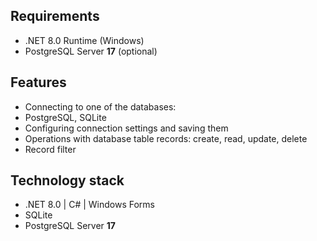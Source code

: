 ## Requirements

- .NET 8.0 Runtime (Windows)
- PostgreSQL Server **17** (optional)

## Features

- Connecting to one of the databases:
- PostgreSQL, SQLite
- Configuring connection settings and saving them
- Operations with database table records: create, read, update, delete
- Record filter

## Technology stack

- .NET 8.0 | C# | Windows Forms
- SQLite
- PostgreSQL Server **17**
